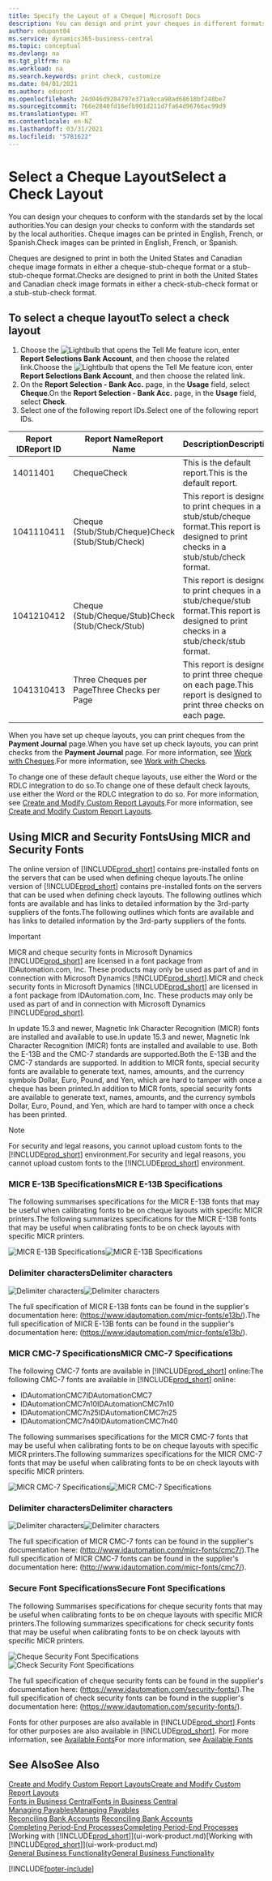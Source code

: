 ```yaml
---
title: Specify the Layout of a Cheque| Microsoft Docs
description: You can design and print your cheques in different formats to conform with standards.
author: edupont04
ms.service: dynamics365-business-central
ms.topic: conceptual
ms.devlang: na
ms.tgt_pltfrm: na
ms.workload: na
ms.search.keywords: print check, customize
ms.date: 04/01/2021
ms.author: edupont
ms.openlocfilehash: 24d046d9284797e371a9cca98ad68618bf248be7
ms.sourcegitcommit: 766e2840fd16efb901d211d7fa64d96766ac99d9
ms.translationtype: HT
ms.contentlocale: en-NZ
ms.lasthandoff: 03/31/2021
ms.locfileid: "5781622"
---
```

# <a name="select-a-check-layout"></a><span data-ttu-id="4527e-103">Select a Cheque Layout</span><span class="sxs-lookup"><span data-stu-id="4527e-103">Select a Check Layout</span></span>
<span data-ttu-id="4527e-104">You can design your cheques to conform with the standards set by the local authorities.</span><span class="sxs-lookup"><span data-stu-id="4527e-104">You can design your checks to conform with the standards set by the local authorities.</span></span> <span data-ttu-id="4527e-105">Cheque images can be printed in English, French, or Spanish.</span><span class="sxs-lookup"><span data-stu-id="4527e-105">Check images can be printed in English, French, or Spanish.</span></span>

<span data-ttu-id="4527e-106">Cheques are designed to print in both the United States and Canadian cheque image formats in either a cheque-stub-cheque format or a stub-stub-cheque format.</span><span class="sxs-lookup"><span data-stu-id="4527e-106">Checks are designed to print in both the United States and Canadian check image formats in either a check-stub-check format or a stub-stub-check format.</span></span>

## <a name="to-select-a-check-layout"></a><span data-ttu-id="4527e-107">To select a cheque layout</span><span class="sxs-lookup"><span data-stu-id="4527e-107">To select a check layout</span></span>
1. <span data-ttu-id="4527e-108">Choose the ![Lightbulb that opens the Tell Me feature](media/ui-search/search_small.png "Tell me what you want to do") icon, enter **Report Selections Bank Account**, and then choose the related link.</span><span class="sxs-lookup"><span data-stu-id="4527e-108">Choose the ![Lightbulb that opens the Tell Me feature](media/ui-search/search_small.png "Tell me what you want to do") icon, enter **Report Selections Bank Account**, and then choose the related link.</span></span>
2. <span data-ttu-id="4527e-109">On the **Report Selection - Bank Acc.** page, in the **Usage** field, select **Cheque**.</span><span class="sxs-lookup"><span data-stu-id="4527e-109">On the **Report Selection - Bank Acc.** page, in the **Usage** field, select **Check**.</span></span>
3. <span data-ttu-id="4527e-110">Select one of the following report IDs.</span><span class="sxs-lookup"><span data-stu-id="4527e-110">Select one of the following report IDs.</span></span>

| <span data-ttu-id="4527e-111">Report ID</span><span class="sxs-lookup"><span data-stu-id="4527e-111">Report ID</span></span> | <span data-ttu-id="4527e-112">Report Name</span><span class="sxs-lookup"><span data-stu-id="4527e-112">Report Name</span></span> | <span data-ttu-id="4527e-113">Description</span><span class="sxs-lookup"><span data-stu-id="4527e-113">Description</span></span> |
| --- | --- | --- |
| <span data-ttu-id="4527e-114">1401</span><span class="sxs-lookup"><span data-stu-id="4527e-114">1401</span></span> |<span data-ttu-id="4527e-115">Cheque</span><span class="sxs-lookup"><span data-stu-id="4527e-115">Check</span></span> |<span data-ttu-id="4527e-116">This is the default report.</span><span class="sxs-lookup"><span data-stu-id="4527e-116">This is the default report.</span></span> |
| <span data-ttu-id="4527e-117">10411</span><span class="sxs-lookup"><span data-stu-id="4527e-117">10411</span></span> |<span data-ttu-id="4527e-118">Cheque (Stub/Stub/Cheque)</span><span class="sxs-lookup"><span data-stu-id="4527e-118">Check (Stub/Stub/Check)</span></span> |<span data-ttu-id="4527e-119">This report is designed to print cheques in a stub/stub/cheque format.</span><span class="sxs-lookup"><span data-stu-id="4527e-119">This report is designed to print checks in a stub/stub/check format.</span></span> |
| <span data-ttu-id="4527e-120">10412</span><span class="sxs-lookup"><span data-stu-id="4527e-120">10412</span></span> |<span data-ttu-id="4527e-121">Cheque (Stub/Cheque/Stub)</span><span class="sxs-lookup"><span data-stu-id="4527e-121">Check (Stub/Check/Stub)</span></span> |<span data-ttu-id="4527e-122">This report is designed to print cheques in a stub/cheque/stub format.</span><span class="sxs-lookup"><span data-stu-id="4527e-122">This report is designed to print checks in a stub/check/stub format.</span></span> |
| <span data-ttu-id="4527e-123">10413</span><span class="sxs-lookup"><span data-stu-id="4527e-123">10413</span></span> |<span data-ttu-id="4527e-124">Three Cheques per Page</span><span class="sxs-lookup"><span data-stu-id="4527e-124">Three Checks per Page</span></span> |<span data-ttu-id="4527e-125">This report is designed to print three cheques on each page.</span><span class="sxs-lookup"><span data-stu-id="4527e-125">This report is designed to print three checks on each page.</span></span> |

<span data-ttu-id="4527e-126">When you have set up cheque layouts, you can print cheques from the **Payment Journal** page.</span><span class="sxs-lookup"><span data-stu-id="4527e-126">When you have set up check layouts, you can print checks from the **Payment Journal** page.</span></span> <span data-ttu-id="4527e-127">For more information, see [Work with Cheques](payables-how-work-checks.md).</span><span class="sxs-lookup"><span data-stu-id="4527e-127">For more information, see [Work with Checks](payables-how-work-checks.md).</span></span>

<span data-ttu-id="4527e-128">To change one of these default cheque layouts, use either the Word or the RDLC integration to do so.</span><span class="sxs-lookup"><span data-stu-id="4527e-128">To change one of these default check layouts, use either the Word or the RDLC integration to do so.</span></span> <span data-ttu-id="4527e-129">For more information, see [Create and Modify Custom Report Layouts](ui-how-create-custom-report-layout.md).</span><span class="sxs-lookup"><span data-stu-id="4527e-129">For more information, see [Create and Modify Custom Report Layouts](ui-how-create-custom-report-layout.md).</span></span>

## <a name="using-micr-and-security-fonts"></a><span data-ttu-id="4527e-130">Using MICR and Security Fonts</span><span class="sxs-lookup"><span data-stu-id="4527e-130">Using MICR and Security Fonts</span></span>
<span data-ttu-id="4527e-131">The online version of [!INCLUDE[prod_short](includes/prod_short.md)] contains pre-installed fonts on the servers that can be used when defining cheque layouts.</span><span class="sxs-lookup"><span data-stu-id="4527e-131">The online version of [!INCLUDE[prod_short](includes/prod_short.md)] contains pre-installed fonts on the servers that can be used when defining check layouts.</span></span> <span data-ttu-id="4527e-132">The following outlines which fonts are available and has links to detailed information by the 3rd-party suppliers of the fonts.</span><span class="sxs-lookup"><span data-stu-id="4527e-132">The following outlines which fonts are available and has links to detailed information by the 3rd-party suppliers of the fonts.</span></span>

> [!Important]
> <span data-ttu-id="4527e-133">MICR and cheque security fonts in Microsoft Dynamics [!INCLUDE[prod_short](includes/prod_short.md)] are licensed in a font package from IDAutomation.com, Inc. These products may only be used as part of and in connection with Microsoft Dynamics [!INCLUDE[prod_short](includes/prod_short.md)].</span><span class="sxs-lookup"><span data-stu-id="4527e-133">MICR and check security fonts in Microsoft Dynamics [!INCLUDE[prod_short](includes/prod_short.md)] are licensed in a font package from IDAutomation.com, Inc. These products may only be used as part of and in connection with Microsoft Dynamics [!INCLUDE[prod_short](includes/prod_short.md)].</span></span>

<span data-ttu-id="4527e-134">In update 15.3 and newer, Magnetic Ink Character Recognition (MICR) fonts are installed and available to use.</span><span class="sxs-lookup"><span data-stu-id="4527e-134">In update 15.3 and newer, Magnetic Ink Character Recognition (MICR) fonts are installed and available to use.</span></span> <span data-ttu-id="4527e-135">Both the E-13B and the CMC-7 standards are supported.</span><span class="sxs-lookup"><span data-stu-id="4527e-135">Both the E-13B and the CMC-7 standards are supported.</span></span> <span data-ttu-id="4527e-136">In addition to MICR fonts, special security fonts are available to generate text, names, amounts, and the currency symbols Dollar, Euro, Pound, and Yen, which are hard to tamper with once a cheque has been printed.</span><span class="sxs-lookup"><span data-stu-id="4527e-136">In addition to MICR fonts, special security fonts are available to generate text, names, amounts, and the currency symbols Dollar, Euro, Pound, and Yen, which are hard to tamper with once a check has been printed.</span></span>

> [!NOTE]
> <span data-ttu-id="4527e-137">For security and legal reasons, you cannot upload custom fonts to the [!INCLUDE[prod_short](includes/prod_short.md)] environment.</span><span class="sxs-lookup"><span data-stu-id="4527e-137">For security and legal reasons, you cannot upload custom fonts to the [!INCLUDE[prod_short](includes/prod_short.md)] environment.</span></span>

### <a name="micr-e-13b-specifications"></a><span data-ttu-id="4527e-138">MICR E-13B Specifications</span><span class="sxs-lookup"><span data-stu-id="4527e-138">MICR E-13B Specifications</span></span>
<span data-ttu-id="4527e-139">The following summarises specifications for the MICR E-13B fonts that may be useful when calibrating fonts to be on cheque layouts with specific MICR printers.</span><span class="sxs-lookup"><span data-stu-id="4527e-139">The following summarizes specifications for the MICR E-13B fonts that may be useful when calibrating fonts to be on check layouts with specific MICR printers.</span></span>

<span data-ttu-id="4527e-140">![MICR E-13B Specifications](media/font_MICR_E-13B_Specifications.png "MICR E-13B Specifications")</span><span class="sxs-lookup"><span data-stu-id="4527e-140">![MICR E-13B Specifications](media/font_MICR_E-13B_Specifications.png "MICR E-13B Specifications")</span></span>

### <a name="delimiter-characters"></a><span data-ttu-id="4527e-141">Delimiter characters</span><span class="sxs-lookup"><span data-stu-id="4527e-141">Delimiter characters</span></span>
<span data-ttu-id="4527e-142">![Delimiter characters](media/font-micr-letters.png "Delimiter characters")</span><span class="sxs-lookup"><span data-stu-id="4527e-142">![Delimiter characters](media/font-micr-letters.png "Delimiter characters")</span></span>

<span data-ttu-id="4527e-143">The full specification of MICR E-13B fonts can be found in the supplier's documentation here: (https://www.idautomation.com/micr-fonts/e13b/).</span><span class="sxs-lookup"><span data-stu-id="4527e-143">The full specification of MICR E-13B fonts can be found in the supplier's documentation here: (https://www.idautomation.com/micr-fonts/e13b/).</span></span>

### <a name="micr-cmc-7-specifications"></a><span data-ttu-id="4527e-144">MICR CMC-7 Specifications</span><span class="sxs-lookup"><span data-stu-id="4527e-144">MICR CMC-7 Specifications</span></span>
<span data-ttu-id="4527e-145">The following CMC-7 fonts are available in [!INCLUDE[prod_short](includes/prod_short.md)] online:</span><span class="sxs-lookup"><span data-stu-id="4527e-145">The following CMC-7 fonts are available in [!INCLUDE[prod_short](includes/prod_short.md)] online:</span></span>

- <span data-ttu-id="4527e-146">IDAutomationCMC7</span><span class="sxs-lookup"><span data-stu-id="4527e-146">IDAutomationCMC7</span></span>
- <span data-ttu-id="4527e-147">IDAutomationCMC7n10</span><span class="sxs-lookup"><span data-stu-id="4527e-147">IDAutomationCMC7n10</span></span>
- <span data-ttu-id="4527e-148">IDAutomationCMC7n25</span><span class="sxs-lookup"><span data-stu-id="4527e-148">IDAutomationCMC7n25</span></span>
-   <span data-ttu-id="4527e-149">IDAutomationCMC7n40</span><span class="sxs-lookup"><span data-stu-id="4527e-149">IDAutomationCMC7n40</span></span>

<span data-ttu-id="4527e-150">The following summarises specifications for the MICR CMC-7 fonts that may be useful when calibrating fonts to be on cheque layouts with specific MICR printers.</span><span class="sxs-lookup"><span data-stu-id="4527e-150">The following summarizes specifications for the MICR CMC-7 fonts that may be useful when calibrating fonts to be on check layouts with specific MICR printers.</span></span>

<span data-ttu-id="4527e-151">![MICR CMC-7 Specifications](media/font_MICR_CMC-7_Specifications.png "MICR CMC-7 Specifications")</span><span class="sxs-lookup"><span data-stu-id="4527e-151">![MICR CMC-7 Specifications](media/font_MICR_CMC-7_Specifications.png "MICR CMC-7 Specifications")</span></span>

### <a name="delimiter-characters"></a><span data-ttu-id="4527e-152">Delimiter characters</span><span class="sxs-lookup"><span data-stu-id="4527e-152">Delimiter characters</span></span>
<span data-ttu-id="4527e-153">![Delimiter characters](media/font-cmc7-letters.png "Delimiter characters")</span><span class="sxs-lookup"><span data-stu-id="4527e-153">![Delimiter characters](media/font-cmc7-letters.png "Delimiter characters")</span></span>

<span data-ttu-id="4527e-154">The full specification of MICR CMC-7 fonts can be found in the supplier's documentation here: (http://www.idautomation.com/micr-fonts/cmc7/).</span><span class="sxs-lookup"><span data-stu-id="4527e-154">The full specification of MICR CMC-7 fonts can be found in the supplier's documentation here: (http://www.idautomation.com/micr-fonts/cmc7/).</span></span>

### <a name="secure-font-specifications"></a><span data-ttu-id="4527e-155">Secure Font Specifications</span><span class="sxs-lookup"><span data-stu-id="4527e-155">Secure Font Specifications</span></span>
<span data-ttu-id="4527e-156">The following Summarises specifications for cheque security fonts that may be useful when calibrating fonts to be on cheque layouts with specific MICR printers.</span><span class="sxs-lookup"><span data-stu-id="4527e-156">The following summarizes specifications for check security fonts that may be useful when calibrating fonts to be on check layouts with specific MICR printers.</span></span>

<span data-ttu-id="4527e-157">![Cheque Security Font Specifications](media/font_check-security-font_Specifications.png "Cheque Security Font Specifications")</span><span class="sxs-lookup"><span data-stu-id="4527e-157">![Check Security Font Specifications](media/font_check-security-font_Specifications.png "Check Security Font Specifications")</span></span>

<span data-ttu-id="4527e-158">The full specification of cheque security fonts can be found in the supplier's documentation here: (https://www.idautomation.com/security-fonts/).</span><span class="sxs-lookup"><span data-stu-id="4527e-158">The full specification of check security fonts can be found in the supplier's documentation here: (https://www.idautomation.com/security-fonts/).</span></span>

<span data-ttu-id="4527e-159">Fonts for other purposes are also available in [!INCLUDE[prod_short](includes/prod_short.md)].</span><span class="sxs-lookup"><span data-stu-id="4527e-159">Fonts for other purposes are also available in [!INCLUDE[prod_short](includes/prod_short.md)].</span></span> <span data-ttu-id="4527e-160">For more information, see [Available Fonts](ui-fonts.md)</span><span class="sxs-lookup"><span data-stu-id="4527e-160">For more information, see [Available Fonts](ui-fonts.md)</span></span>

## <a name="see-also"></a><span data-ttu-id="4527e-161">See Also</span><span class="sxs-lookup"><span data-stu-id="4527e-161">See Also</span></span>
[<span data-ttu-id="4527e-162">Create and Modify Custom Report Layouts</span><span class="sxs-lookup"><span data-stu-id="4527e-162">Create and Modify Custom Report Layouts</span></span>](ui-how-create-custom-report-layout.md)  
[<span data-ttu-id="4527e-163">Fonts in Business Central</span><span class="sxs-lookup"><span data-stu-id="4527e-163">Fonts in Business Central</span></span>](ui-fonts.md)  
[<span data-ttu-id="4527e-164">Managing Payables</span><span class="sxs-lookup"><span data-stu-id="4527e-164">Managing Payables</span></span>](payables-manage-payables.md)  
<span data-ttu-id="4527e-165">[Reconciling Bank Accounts](bank-manage-bank-accounts.md) </span><span class="sxs-lookup"><span data-stu-id="4527e-165">[Reconciling Bank Accounts](bank-manage-bank-accounts.md) </span></span>  
[<span data-ttu-id="4527e-166">Completing Period-End Processes</span><span class="sxs-lookup"><span data-stu-id="4527e-166">Completing Period-End Processes</span></span>](year-how-complete-period-end-processes.md)  
<span data-ttu-id="4527e-167">[Working with [!INCLUDE[prod_short](includes/prod_short.md)]](ui-work-product.md)</span><span class="sxs-lookup"><span data-stu-id="4527e-167">[Working with [!INCLUDE[prod_short](includes/prod_short.md)]](ui-work-product.md)</span></span>  
[<span data-ttu-id="4527e-168">General Business Functionality</span><span class="sxs-lookup"><span data-stu-id="4527e-168">General Business Functionality</span></span>](ui-across-business-areas.md)


[!INCLUDE[footer-include](includes/footer-banner.md)]